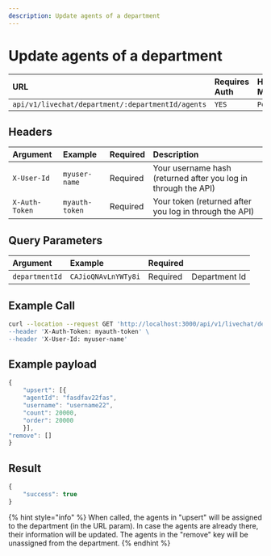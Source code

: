 ```yaml
---
description: Update agents of a department
---
```


# Update agents of a department

| URL | Requires Auth | HTTP Method |
| :--- | :--- | :--- |
| `api/v1/livechat/department/:departmentId/agents` | `YES` | `Post` |

## Headers

| Argument | Example | Required | Description |
| :--- | :--- | :--- | :--- |
| `X-User-Id` | `myuser-name` | Required | Your username hash \(returned after you log in through the API\) |
| `X-Auth-Token` | `myauth-token` | Required | Your token \(returned after you log in through the API\) |

## Query Parameters

| Argument | Example | Required |  |
| :--- | :--- | :--- | :--- |
| `departmentId` | `CAJioQNAvLnYWTy8i` | Required | Department Id |

## Example Call

```bash
curl --location --request GET 'http://localhost:3000/api/v1/livechat/department/:departmentId/agents\
--header 'X-Auth-Token: myauth-token' \
--header 'X-User-Id: myuser-name'
```

## Example payload

```javascript
{
    "upsert": [{
    "agentId": "fasdfav22fas",
    "username": "username22",
    "count": 20000,
    "order": 20000
    }],
"remove": []
}

```

## Result

```javascript
{
    "success": true
}
```

{% hint style="info" %}
When called, the agents in "upsert" will be assigned to the department \(in the URL param\). In case the agents are already there, their information will be updated. The agents in the "remove" key will be unassigned from the department.
{% endhint %}

